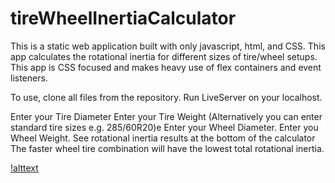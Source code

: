 # tireWheelInertiaCalculator
This is a static web application built with only javascript, html, and CSS.
This app calculates the rotational inertia for different sizes of tire/wheel setups.
This app is CSS focused and makes heavy use of flex containers and event listeners.

To use, clone all files from the repository.
Run LiveServer on your localhost.

Enter your Tire Diameter
Enter your Tire Weight
(Alternatively you can enter standard tire sizes e.g. 285/60R20)e
Enter your Wheel Diameter.
Enter you Wheel Weight.
See rotational inertia results at the bottom of the calculator
The faster wheel tire combination will have the lowest total rotational inertia.

[!alttext](https://github.com/RamonJustisOrtega/tireWheelInertiaCalculator/blob/main/calculator_image.png)
